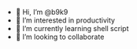 - 👋 Hi, I’m @b9k9
- 👀 I’m interested in productivity
- 🌱 I’m currently learning shell script
- 💞️ I’m looking to collaborate
  

<!---
b9k9/b9k9 is a ✨ special ✨ repository because its `README.md` (this file) appears on your GitHub profile.
You can click the Preview link to take a look at your changes.
--->
